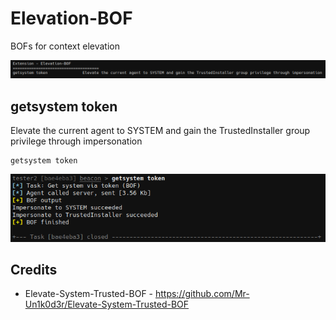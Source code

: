 # Elevation-BOF

BOFs for context elevation

![](_img/01.png)



## getsystem token

Elevate the current agent to SYSTEM and gain the TrustedInstaller group privilege through impersonation

```
getsystem token
```

![](_img/02.png)



## Credits

* Elevate-System-Trusted-BOF - https://github.com/Mr-Un1k0d3r/Elevate-System-Trusted-BOF